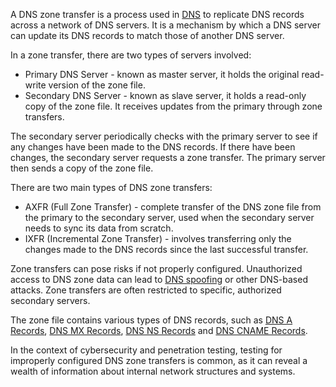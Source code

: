 A DNS zone transfer is a process used in [DNS](dns.md) to replicate DNS records across a network of DNS servers. It is a mechanism by which a DNS server can update its DNS records to match those of another DNS server.

In a zone transfer, there are two types of servers involved:

- Primary DNS Server - known as master server, it holds the original read-write version of the zone file.
- Secondary DNS Server - known as slave server, it holds a read-only copy of the zone file. It receives updates from the primary through zone transfers.

The secondary server periodically checks with the primary server to see if any changes have been made to the DNS records. If there have been changes, the secondary server requests a zone transfer. The primary server then sends a copy of the zone file.

There are two main types of DNS zone transfers:

- AXFR (Full Zone Transfer) - complete transfer of the DNS zone file from the primary to the secondary server, used when the secondary server needs to sync its data from scratch.
- IXFR (Incremental Zone Transfer) - involves transferring only the changes made to the DNS records since the last successful transfer.

Zone transfers can pose risks if not properly configured. Unauthorized access to DNS zone data can lead to [DNS spoofing]() or other DNS-based attacks. Zone transfers are often restricted to specific, authorized secondary servers.

The zone file contains various types of DNS records, such as [DNS A Records](a.md), [DNS MX Records](mx.md), [DNS NS Records](ns.md) and [DNS CNAME Records](cname.md).

In the context of cybersecurity and penetration testing, testing for improperly configured DNS zone transfers is common, as it can reveal a wealth of information about internal network structures and systems.